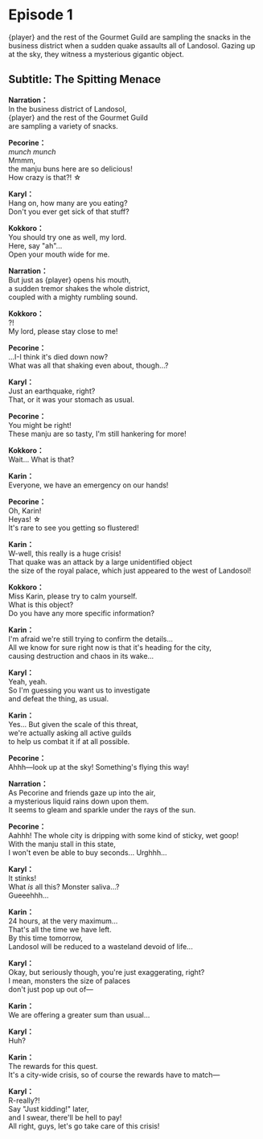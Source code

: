# Episode 1
{player} and the rest of the Gourmet Guild are sampling the snacks in the business district when a sudden quake assaults all of Landosol. Gazing up at the sky, they witness a mysterious gigantic object.
  
## Subtitle: The Spitting Menace
  
**Narration：**  
In the business district of Landosol,  
{player} and the rest of the Gourmet Guild  
are sampling a variety of snacks.  
  
**Pecorine：**  
*munch munch*  
Mmmm,  
 the manju buns here are so delicious!  
How crazy is that?! ☆  
  
**Karyl：**  
Hang on, how many are you eating?  
Don't you ever get sick of that stuff?  
  
**Kokkoro：**  
You should try one as well, my lord.  
Here, say \"ah\"...  
Open your mouth wide for me.  
  
**Narration：**  
But just as {player} opens his mouth,  
a sudden tremor shakes the whole district,  
coupled with a mighty rumbling sound.  
  
**Kokkoro：**  
?!  
My lord, please stay close to me!  
  
**Pecorine：**  
...I-I think it's died down now?  
What was all that shaking even about, though...?  
  
**Karyl：**  
Just an earthquake, right?  
That, or it was your stomach as usual.  
  
**Pecorine：**  
You might be right!  
These manju are so tasty, I'm still hankering for more!  
  
**Kokkoro：**  
Wait... What is that?  
  
**Karin：**  
Everyone, we have an emergency on our hands!  
  
**Pecorine：**  
Oh, Karin!  
 Heyas! ☆  
It's rare to see you getting so flustered!  
  
**Karin：**  
W-well, this really is a huge crisis!  
That quake was an attack by a large unidentified object  
the size of the royal palace, which just appeared to the west of Landosol!  
  
**Kokkoro：**  
Miss Karin, please try to calm yourself.  
What is this object?  
Do you have any more specific information?  
  
**Karin：**  
I'm afraid we're still trying to confirm the details...  
All we know for sure right now is that it's heading for the city,  
causing destruction and chaos in its wake...  
  
**Karyl：**  
Yeah, yeah.  
So I'm guessing you want us to investigate  
and defeat the thing, as usual.  
  
**Karin：**  
Yes... But given the scale of this threat,  
we're actually asking all active guilds  
to help us combat it if at all possible.  
  
**Pecorine：**  
Ahhh—look up at the sky! Something's flying this way!  
  
**Narration：**  
As Pecorine and friends gaze up into the air,  
a mysterious liquid rains down upon them.  
It seems to gleam and sparkle under the rays of the sun.  
  
**Pecorine：**  
Aahhh! The whole city is dripping with some kind of sticky, wet goop!  
With the manju stall in this state,  
I won't even be able to buy seconds... Urghhh...  
  
**Karyl：**  
It stinks!  
What *is* all this? Monster saliva...?  
 Gueeehhh...  
  
**Karin：**  
24 hours, at the very maximum...  
That's all the time we have left.  
 By this time tomorrow,  
Landosol will be reduced to a wasteland devoid of life...  
  
**Karyl：**  
Okay, but seriously though, you're just exaggerating, right?  
I mean, monsters the size of palaces  
 don't just pop up out of—  
  
**Karin：**  
We are offering a greater sum than usual...  
  
**Karyl：**  
Huh?  
  
**Karin：**  
The rewards for this quest.  
It's a city-wide crisis, so of course the rewards have to match—  
  
**Karyl：**  
R-really?!  
Say \"Just kidding!\" later,  
 and I swear, there'll be hell to pay!  
All right, guys, let's go take care of this crisis!  
  
